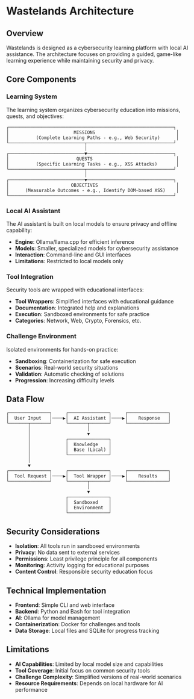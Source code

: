 # Wastelands Architecture

## Overview

Wastelands is designed as a cybersecurity learning platform with local AI assistance. The architecture focuses on providing a guided, game-like learning experience while maintaining security and privacy.

## Core Components

### Learning System

The learning system organizes cybersecurity education into missions, quests, and objectives:

```
┌─────────────────────────────────────────────────────────────┐
│                        MISSIONS                              │
│          (Complete Learning Paths - e.g., Web Security)      │
└────────────────────────────┬────────────────────────────────┘
                             │
┌────────────────────────────▼────────────────────────────────┐
│                         QUESTS                               │
│          (Specific Learning Tasks - e.g., XSS Attacks)       │
└────────────────────────────┬────────────────────────────────┘
                             │
┌────────────────────────────▼────────────────────────────────┐
│                       OBJECTIVES                             │
│      (Measurable Outcomes - e.g., Identify DOM-based XSS)    │
└─────────────────────────────────────────────────────────────┘
```

### Local AI Assistant

The AI assistant is built on local models to ensure privacy and offline capability:

- **Engine**: Ollama/llama.cpp for efficient inference
- **Models**: Smaller, specialized models for cybersecurity assistance
- **Interaction**: Command-line and GUI interfaces
- **Limitations**: Restricted to local models only

### Tool Integration

Security tools are wrapped with educational interfaces:

- **Tool Wrappers**: Simplified interfaces with educational guidance
- **Documentation**: Integrated help and explanations
- **Execution**: Sandboxed environments for safe practice
- **Categories**: Network, Web, Crypto, Forensics, etc.

### Challenge Environment

Isolated environments for hands-on practice:

- **Sandboxing**: Containerization for safe execution
- **Scenarios**: Real-world security situations
- **Validation**: Automatic checking of solutions
- **Progression**: Increasing difficulty levels

## Data Flow

```
┌───────────────┐     ┌───────────────┐     ┌───────────────┐
│  User Input   │────▶│  AI Assistant │────▶│    Response   │
└───────┬───────┘     └───────┬───────┘     └───────────────┘
        │                     │
        │                     ▼
        │             ┌───────────────┐
        │             │  Knowledge    │
        │             │  Base (Local) │
        │             └───────────────┘
        │
        ▼
┌───────────────┐     ┌───────────────┐     ┌───────────────┐
│  Tool Request │────▶│  Tool Wrapper │────▶│    Results    │
└───────────────┘     └───────┬───────┘     └───────────────┘
                              │
                              ▼
                      ┌───────────────┐
                      │  Sandboxed    │
                      │  Environment  │
                      └───────────────┘
```

## Security Considerations

- **Isolation**: All tools run in sandboxed environments
- **Privacy**: No data sent to external services
- **Permissions**: Least privilege principle for all components
- **Monitoring**: Activity logging for educational purposes
- **Content Control**: Responsible security education focus

## Technical Implementation

- **Frontend**: Simple CLI and web interface
- **Backend**: Python and Bash for tool integration
- **AI**: Ollama for model management
- **Containerization**: Docker for challenges and tools
- **Data Storage**: Local files and SQLite for progress tracking

## Limitations

- **AI Capabilities**: Limited by local model size and capabilities
- **Tool Coverage**: Initial focus on common security tools
- **Challenge Complexity**: Simplified versions of real-world scenarios
- **Resource Requirements**: Depends on local hardware for AI performance